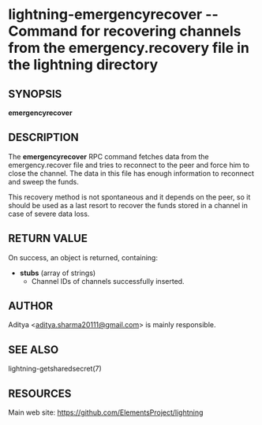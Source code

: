 lightning-emergencyrecover -- Command for recovering channels from the emergency.recovery file in the lightning directory
=========================================================================================================================

SYNOPSIS
--------

**emergencyrecover**

DESCRIPTION
-----------

The **emergencyrecover** RPC command fetches data from the emergency.recover file and tries to reconnect to the peer and force him to close the channel. The data in this file has enough information to reconnect and sweep the funds.

This recovery method is not spontaneous and it depends on the peer, so it should be used as a last resort to recover the funds stored in a channel in case of severe data loss.

RETURN VALUE
------------

On success, an object is returned, containing:

- **stubs** (array of strings)
  - Channel IDs of channels successfully inserted.

AUTHOR
------

Aditya <<aditya.sharma20111@gmail.com>> is mainly responsible.

SEE ALSO
--------

lightning-getsharedsecret(7)

RESOURCES
---------

Main web site: <https://github.com/ElementsProject/lightning>

[comment]: # ( SHA256STAMP:678c253c9bbd957d0d7f458d4697a66cad4cd7dc4c64b5f650e0e6a1c32d4c9f)
